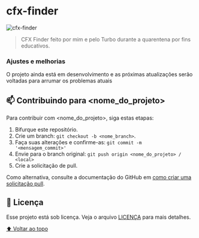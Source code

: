 # cfx-finder

<img src="https://media.discordapp.net/attachments/730761404403155005/865431535611150386/unknown.png?width=1383&height=682" alt="cfx-finder">

> CFX Finder feito por mim e pelo Turbo durante a quarentena por fins educativos.

### Ajustes e melhorias

O projeto ainda está em desenvolvimento e as próximas atualizações serão voltadas para arrumar os problemas atuais


## 📫 Contribuindo para <nome_do_projeto>
Para contribuir com <nome_do_projeto>, siga estas etapas:

1. Bifurque este repositório.
2. Crie um branch: `git checkout -b <nome_branch>`.
3. Faça suas alterações e confirme-as: `git commit -m '<mensagem_commit>'`
4. Envie para o branch original: `git push origin <nome_do_projeto> / <local>`
5. Crie a solicitação de pull.

Como alternativa, consulte a documentação do GitHub em [como criar uma solicitação pull](https://help.github.com/en/github/collaborating-with-issues-and-pull-requests/creating-a-pull-request).



## 📝 Licença

Esse projeto está sob licença. Veja o arquivo [LICENÇA](LICENSE.md) para mais detalhes.

[⬆ Voltar ao topo](#cfx-finder)<br>
